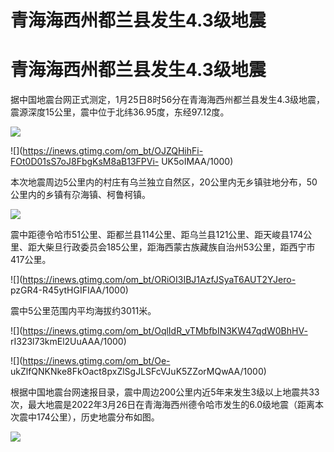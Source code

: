 # 青海海西州都兰县发生4.3级地震

# 青海海西州都兰县发生4.3级地震

据中国地震台网正式测定，1月25日8时56分在青海海西州都兰县发生4.3级地震，震源深度15公里，震中位于北纬36.95度，东经97.12度。

![](https://inews.gtimg.com/om_bt/OHkNvjzUoAHnwEsyHlkUz8WlHTdPRdGmTpnz9Wf7cthqQAA/1000)

![](https://inews.gtimg.com/om_bt/OJZQHihFi-FOt0D01sS7oJ8FbgKsM8aB13FPVi-
UK5oIMAA/1000)

本次地震周边5公里内的村庄有乌兰独立自然区，20公里内无乡镇驻地分布，50公里内的乡镇有尕海镇、柯鲁柯镇。

![](https://inews.gtimg.com/om_bt/OBjBs0uWFNvQz5P9NVPG1A1_7pWtal6dHc1EQJ6JO4rNcAA/1000)

震中距德令哈市51公里、距都兰县114公里、距乌兰县121公里、距天峻县174公里、距大柴旦行政委员会185公里，距海西蒙古族藏族自治州53公里，距西宁市417公里。

![](https://inews.gtimg.com/om_bt/ORiOI3IBJ1AzfJSyaT6AUT2YJero-
pzGR4-R45ytHGIFIAA/1000)

震中5公里范围内平均海拔约3011米。

![](https://inews.gtimg.com/om_bt/OqlIdR_vTMbfbIN3KW47qdW0BhHV-
rI323l73kmEl2UuAAA/1000)

![](https://inews.gtimg.com/om_bt/Oe-
ukZlfQNKNke8FkOact8pxZlSgJLSFcVJuK5ZZorMQwAA/1000)

根据中国地震台网速报目录，震中周边200公里内近5年来发生3级以上地震共33次，最大地震是2022年3月26日在青海海西州德令哈市发生的6.0级地震（距离本次震中174公里），历史地震分布如图。

![](https://inews.gtimg.com/om_bt/OOghJW1fKEzP7ZB4zyk2YEnVZLy5mCgmVA4nixUOI8_tkAA/1000)

